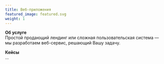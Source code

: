 ```yaml
---
title: Веб-приложения
featured_image: featured.svg
weight: 1
---
```


<strong class="accent">Об услуге</strong>  
Простой продающий лендинг или сложная пользовательская система — мы разработаем веб-сервис, решающий Вашу задачу.

<strong class="accent">Кейсы</strong>  
...